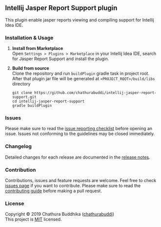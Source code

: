 ## Intellij Jasper Report Support plugin
This plugin enable jasper reports viewing and compiling support for Intellij Idea IDE.    

### Installation & Usage 

1. **Install from Marketplace**    
Open `Settings > Plugins > Marketplace` in your Intellij Idea IDE, search for Jasper Report Support and install the plugin.

1. **Build from source**    
Clone the repository and run `buildPlugin` gradle task in project root. After that plugin jar file will be generated at `<PROJECT_ROOT>/build/libs` directory
    ```
    git clone https://github.com/chathurabuddi/intellij-jasper-report-support.git
    cd intellij-jasper-report-support
    gradle buildPlugin
    ```

### Issues
Please make sure to read the 
[issue reporting checklist](https://github.com/chathurabuddi/intellij-jasper-report-support/blob/master/CONTRIBUTING.md#issue-reporting-guidelines) 
before opening an issue. Issues not conforming to the guidelines may be closed immediately.

### Changelog
Detailed changes for each release are documented in the [release notes](https://github.com/chathurabuddi/intellij-jasper-report-support/releases).

### Contribution
Contributions, issues and feature requests are welcome. Feel free to check 
[issues page](https://github.com/chathurabuddi/intellij-jasper-report-support/issues) 
if you want to contribute. Please make sure to read the 
[contributing guide](https://github.com/chathurabuddi/intellij-jasper-report-support/blob/master/CONTRIBUTING.md) 
before making a pull request.

### License
Copyright © 2019 Chathura Buddhika ([chathurabuddi](www.chathurabuddi.lk))  
This project is [MIT](http://opensource.org/licenses/MIT) licensed.
